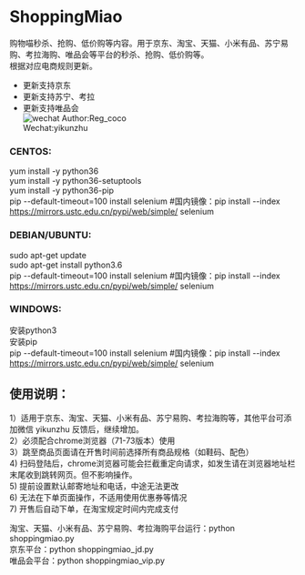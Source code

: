 # ShoppingMiao
购物喵秒杀、抢购、低价购等内容。用于京东、淘宝、天猫、小米有品、苏宁易购、考拉海购、唯品会等平台的秒杀、抢购、低价购等。<br>
根据对应电商规则更新。<br>
* 更新支持京东<br>
* 更新支持苏宁、考拉<br>
* 更新支持唯品会<br>
![wechat](https://raw.githubusercontent.com/yikingchu/ShoppingMiao/master/me.jpg)
Author:Reg_coco <br>
Wechat:yikunzhu<br>

### CENTOS:
yum install -y  python36 <br>
yum install -y python36-setuptools <br>
yum install -y python36-pip <br>
pip --default-timeout=100 install selenium #国内镜像：pip install --index https://mirrors.ustc.edu.cn/pypi/web/simple/  selenium <br>

### DEBIAN/UBUNTU:
sudo apt-get update <br>
sudo apt-get install python3.6 <br>
pip --default-timeout=100 install selenium #国内镜像：pip install --index https://mirrors.ustc.edu.cn/pypi/web/simple/  selenium <br>

### WINDOWS:
 安装python3 <br>
 安装pip <br>
 pip --default-timeout=100 install selenium #国内镜像：pip install --index https://mirrors.ustc.edu.cn/pypi/web/simple/  selenium <br>

## 使用说明：
1）适用于京东、淘宝、天猫、小米有品、苏宁易购、考拉海购等，其他平台可添加微信 yikunzhu 反馈后，继续增加。 <br>
2）必须配合chrome浏览器（71-73版本）使用 <br>
3）跳至商品页面请在开售时间前选择所有商品规格（如鞋码、配色） <br>
4) 扫码登陆后，chrome浏览器可能会拦截重定向请求，如发生请在浏览器地址栏末尾收到跳转网页。但不影响操作。 <br>
5) 提前设置默认邮寄地址和电话，中途无法更改 <br>
6) 无法在下单页面操作，不适用使用优惠券等情况 <br>
7) 开售后自动下单，在淘宝规定时间内完成支付<br>


淘宝、天猫、小米有品、苏宁易购、考拉海购平台运行：python shoppingmiao.py <br>
京东平台：python shoppingmiao_jd.py <br>
唯品会平台：python shoppingmiao_vip.py

